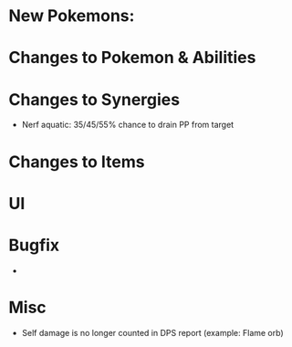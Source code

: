 # New Pokemons:

# Changes to Pokemon & Abilities


# Changes to Synergies
- Nerf aquatic: 35/45/55% chance to drain PP from target

# Changes to Items

# UI


# Bugfix

- 
# Misc

- Self damage is no longer counted in DPS report (example: Flame orb)